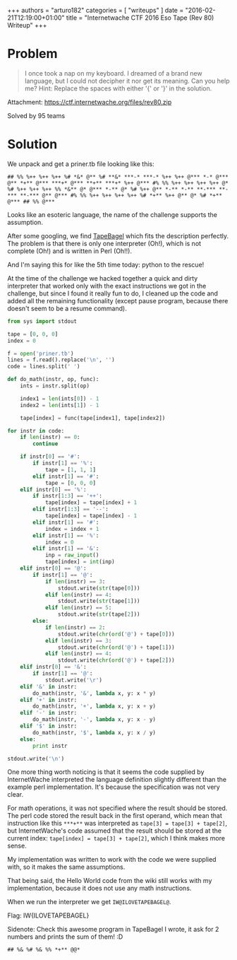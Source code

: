 +++
authors = "arturo182"
categories = [ "writeups" ]
date = "2016-02-21T12:19:00+01:00"
title = "Internetwache CTF 2016 Eso Tape (Rev 80) Writeup"
+++

# Problem

>  I once took a nap on my keyboard. I dreamed of a brand new language, but I could not decipher it nor get its meaning. Can you help me? Hint: Replace the spaces with either '{' or '}' in the solution.

Attachment: https://ctf.internetwache.org/files/rev80.zip

Solved by 95 teams

# Solution

We unpack and get a priner.tb file looking like this:

~~~none
## %% %++ %++ %++ %# *&* @** %# **&* ***-* ***-* %++ %++ @*** *-* @*** @** *+** @*** ***+* @*** **+** ***+* %++ @*** #% %% %++ %++ %++ %++ @* %# %++ %++ %++ %% *&** @* @*** *-** @* %# %++ @** *-** *-** **-*** **-*** **-*** @** @*** #% %% %++ %++ %++ %++ %# *+** %++ @** @* %# *+** @*** ## %% @***
~~~

Looks like an esoteric language, the name of the challenge supports the assumption.

After some googling, we find [TapeBagel](https://esolangs.org/wiki/TapeBagel) which fits the description perfectly. The problem is that there is only one interpreter (Oh!), which is not complete (Oh!) and is written in Perl (Oh!!).

And I'm saying this for like the 5th time today: python to the rescue!

At the time of the challenge we hacked together a quick and dirty interpreter that worked only with the exact instructions we got in the challenge, but since I found it really fun to do, I cleaned up the code and added all the remaining functionality (except pause program, because there doesn't seem to be a resume command).

~~~python
from sys import stdout

tape = [0, 0, 0]
index = 0

f = open('priner.tb')
lines = f.read().replace('\n', '')
code = lines.split(' ')

def do_math(instr, op, func):
    ints = instr.split(op)

    index1 = len(ints[0]) - 1
    index2 = len(ints[1]) - 1

    tape[index] = func(tape[index1], tape[index2])

for instr in code:
    if len(instr) == 0:
        continue

    if instr[0] == '#':
        if instr[1] == '%':
            tape = [1, 1, 1]
        elif instr[1] == '#':
            tape = [0, 0, 0]
    elif instr[0] == '%':
        if instr[1:3] == '++':
            tape[index] = tape[index] + 1
        elif instr[1:3] == '--':
            tape[index] = tape[index] - 1
        elif instr[1] == '#':
            index = index + 1
        elif instr[1] == '%':
            index = 0
        elif instr[1] == '&':
            inp = raw_input()
            tape[index] = int(inp)
    elif instr[0] == '@':
        if instr[1] == '@':
            if len(instr) == 3:
                stdout.write(str(tape[0]))
            elif len(instr) == 4:
                stdout.write(str(tape[1]))
            elif len(instr) == 5:
                stdout.write(str(tape[2]))
        else:
            if len(instr) == 2:
                stdout.write(chr(ord('@') + tape[0]))
            elif len(instr) == 3:
                stdout.write(chr(ord('@') + tape[1]))
            elif len(instr) == 4:
                stdout.write(chr(ord('@') + tape[2]))
    elif instr[0] == '&':
        if instr[1] == '@':
            stdout.write('\r')
    elif '&' in instr:
        do_math(instr, '&', lambda x, y: x * y)
    elif '+' in instr:
        do_math(instr, '+', lambda x, y: x + y)
    elif '-' in instr:
        do_math(instr, '-', lambda x, y: x - y)
    elif '$' in instr:
        do_math(instr, '$', lambda x, y: x / y)
    else:
        print instr

stdout.write('\n')
~~~

One more thing worth noticing is that it seems the code supplied by InternetWache interpreted the language definition slightly different than the example perl implementation. It's because the specification was not very clear.

For math operations, it was not specified where the result should be stored. The perl code stored the result back in the first operand, which mean that instruction like this `***+**` was interpreted as `tape[3] = tape[3] + tape[2]`, but InternetWache's code assumed that the result should be stored at the current index: `tape[index] = tape[3] + tape[2]`, which I think makes more sense.

My implementation was written to work with the code we were supplied with, so it makes the same assumptions.

That being said, the Hello World code from the wiki still works with my implementation, because it does not use any math instructions.

When we run the interpreter we get `IW@ILOVETAPEBAGEL@`.

Flag: IW{ILOVETAPEBAGEL}

Sidenote: Check this awesome program in TapeBagel I wrote, it ask for 2 numbers and prints the sum of them! :D

~~~none
## %& %# %& %% *+** @@*
~~~